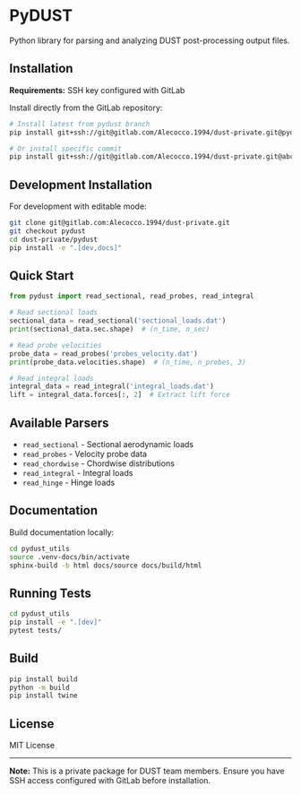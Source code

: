 # PyDUST

Python library for parsing and analyzing DUST post-processing output files.

## Installation

**Requirements:** SSH key configured with GitLab

Install directly from the GitLab repository:

```bash
# Install latest from pydust branch
pip install git+ssh://git@gitlab.com/Alecocco.1994/dust-private.git@pydust#subdirectory=pydust

# Or install specific commit
pip install git+ssh://git@gitlab.com/Alecocco.1994/dust-private.git@abc1234#subdirectory=pydust
```

## Development Installation

For development with editable mode:

```bash
git clone git@gitlab.com:Alecocco.1994/dust-private.git
git checkout pydust
cd dust-private/pydust
pip install -e ".[dev,docs]"
```

## Quick Start

```python
from pydust import read_sectional, read_probes, read_integral

# Read sectional loads
sectional_data = read_sectional('sectional_loads.dat')
print(sectional_data.sec.shape)  # (n_time, n_sec)

# Read probe velocities
probe_data = read_probes('probes_velocity.dat')
print(probe_data.velocities.shape)  # (n_time, n_probes, 3)

# Read integral loads
integral_data = read_integral('integral_loads.dat')
lift = integral_data.forces[:, 2]  # Extract lift force
```

## Available Parsers

- `read_sectional` - Sectional aerodynamic loads
- `read_probes` - Velocity probe data
- `read_chordwise` - Chordwise distributions
- `read_integral` - Integral loads
- `read_hinge` - Hinge loads

## Documentation

Build documentation locally:

```bash
cd pydust_utils
source .venv-docs/bin/activate
sphinx-build -b html docs/source docs/build/html
```

## Running Tests

```bash
cd pydust_utils
pip install -e ".[dev]"
pytest tests/
```

## Build 
```bash
pip install build 
python -m build 
pip install twine 
```

## License

MIT License

---

**Note:** This is a private package for DUST team members. Ensure you have SSH access configured with GitLab before installation.

